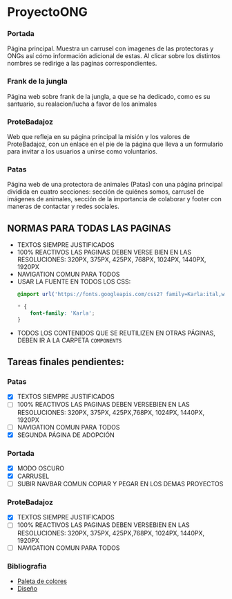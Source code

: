 # ProyectoONG


### Portada

Página principal. Muestra un carrusel con imagenes de las protectoras y ONGs así cómo información adicional de estas. Al clicar sobre los distintos nombres se redirige a las paginas correspondientes.

### Frank de la jungla

Página web sobre frank de la jungla, a que se ha dedicado, como es su santuario, su realacion/lucha a favor de los animales

### ProteBadajoz

Web que refleja en su página principal la misión y los valores de ProteBadajoz, con un enlace en el pie de la página que lleva a un formulario para invitar a los usuarios a unirse como voluntarios.

### Patas

Página web de una protectora de animales (Patas) con una página principal dividida en cuatro secciones: sección de quiénes somos, carrusel de imágenes de animales, sección de la importancia de colaborar y footer con maneras de contactar y redes sociales.

## NORMAS PARA TODAS LAS PAGINAS

- TEXTOS SIEMPRE JUSTIFICADOS
- 100% REACTIVOS LAS PAGINAS DEBEN VERSE BIEN EN LAS RESOLUCIONES: 320PX, 375PX, 425PX, 768PX, 1024PX, 1440PX, 1920PX
- NAVIGATION COMUN PARA TODOS
- USAR LA FUENTE EN TODOS LOS CSS:
    ```css
    @import url('https://fonts.googleapis.com/css2? family=Karla:ital,wght@0,200..800;1,200..800&    display=swap');

    * {
        font-family: 'Karla';
    }
    ```
- TODOS LOS CONTENIDOS QUE SE REUTILIZEN EN OTRAS PÁGINAS, DEBEN IR A LA CARPETA `COMPONENTS`

## Tareas finales pendientes:

### Patas

- [x] TEXTOS SIEMPRE JUSTIFICADOS
- [ ] 100% REACTIVOS LAS PAGINAS DEBEN VERSEBIEN EN LAS RESOLUCIONES: 320PX, 375PX, 425PX,768PX, 1024PX, 1440PX, 1920PX
- [ ] NAVIGATION COMUN PARA TODOS
- [x] SEGUNDA PÁGINA DE ADOPCIÓN

### Portada

- [x] MODO OSCURO
- [x] CARRUSEL
- [ ] SUBIR NAVBAR COMUN COPIAR Y PEGAR EN LOS DEMAS PROYECTOS

### ProteBadajoz

- [x] TEXTOS SIEMPRE JUSTIFICADOS
- [ ] 100% REACTIVOS LAS PAGINAS DEBEN VERSEBIEN EN LAS RESOLUCIONES: 320PX, 375PX, 425PX,768PX, 1024PX, 1440PX, 1920PX
- [ ] NAVIGATION COMUN PARA TODOS

### Bibliografia

- [Paleta de colores](https://coolors.co/071e22-1d7874-679289-f4c095-ee2e31)
- [Diseño](https://www.figma.com/design/hYBOyQaiCwswWqN2OVdd5O/Untitled?node-id=0-1&t=4Hld9jGuPimRevyn-1)
